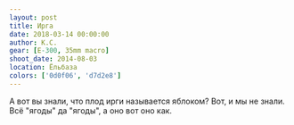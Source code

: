 ```yaml
---
layout: post
title: Ирга
date: 2018-03-14 00:00:00
author: К.С.
gear: [E-300, 35mm macro]
shoot_date: 2014-08-03
location: Ёльбаза
colors: ['0d0f06', 'd7d2e8']
---
```

А вот вы знали, что плод ирги называется яблоком? Вот, и мы не знали. Всё "ягоды" да "ягоды", а оно вот оно как.
